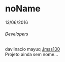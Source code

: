 # noName
13/06/2016
<h6> Developers </h6>
daviinacio
mayuq
<a href="https://github.com/Jmss100"> Jmss100 </a>
</br>
Projeto ainda sem nome...
